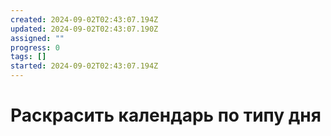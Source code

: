 ```yaml
---
created: 2024-09-02T02:43:07.194Z
updated: 2024-09-02T02:43:07.190Z
assigned: ""
progress: 0
tags: []
started: 2024-09-02T02:43:07.194Z
---
```


# Раскрасить календарь по типу дня
